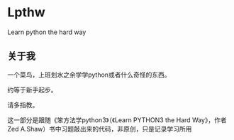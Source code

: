 # Lpthw
Learn python the hard way

## 关于我
一个菜鸟，上班划水之余学学python或者什么奇怪的东西。

约等于新手起步。

请多指教。

这一部分是跟随《笨方法学python3》（《Learn PYTHON3 the Hard Way》，作者Zed A.Shaw）书中习题敲出来的代码，非原创，只是记录学习所用
